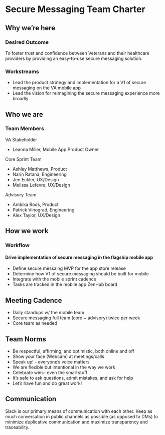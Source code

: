 # Secure Messaging Team Charter
## Why we’re here
### Desired Outcome
To foster trust and confidence between Veterans and their healthcare providers by providing an easy-to-use secure messaging solution. 

### Workstreams
* Lead the product strategy and implementation for a V1 of secure messaging on the VA mobile app
* Lead the vision for reimagining the secure messaging experience more broadly

## Who we are
### Team Members

VA Stakeholder
* Leanna Miller, Mobile App Product Owner  

Core Sprint Team
* Ashley Matthews, Product 
* Narin Ratana, Engineering
* Jen Eckler, UX/Design
* Melissa Lefevre, UX/Design

Advisory Team 
* Ambika Roos, Product 
* Patrick Vinograd, Engineering 
* Alex Taylor, UX/Design

## How we work

### Workflow
#### Drive implementation of secure messaging in the flagship mobile app
* Define secure messaing MVP for the app store release
* Determine how V1 of secure messaging should be built for mobile
* Integrate with the mobile sprint cadence
* Tasks are tracked in the mobile app ZenHub board 

## Meeting Cadence
* Daily standups w/ the mobile team
* Secure messaging full team (core + advisory) twice per week
* Core team as needed

## Team Norms
* Be respectful, affirming, and optimistic, both online and off
* Show your face (Webcam) at meetings/calls
* Speak up! - everyone’s voice matters
* We are flexible but intentional in the way we work
* Celebrate wins- even the small stuff 
* It’s safe to ask questions, admit mistakes, and ask for help 
* Let’s have fun and do great work!

## Communication 
Slack is our primary means of communication with each other. Keep as much conversation in public channels as possible (as opposed to DMs) to minimize duplicative communication and maximize transparency and traceability. 
